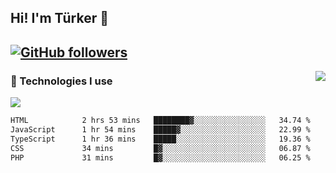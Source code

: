 <!-- ## Hi! I'm Türker 🖐️ -->
##  Hi! I'm Türker 👋
## [![GitHub followers](https://img.shields.io/github/followers/turkwr?color=333&label=Follow&logo=github&logoColor=fff&style=flat-square)](https://github.com/turkwr?tab=followers)
<a href="https://discord.com/users/162740870607536128">
 <img src="https://lanyard.cnrad.dev/api/162740870607536128?hideTimestamp=true&idleMessage=Just%20chillin'%20at%20the%20moment&bg=161a23&animated=true" align="right" />
</a>

### 🧠 Technologies I use
![](https://skillicons.dev/icons?i=js,ts,py,php,html,css,tailwind,bootstrap,nodejs,express,react,nextjs&theme=dark&perline=4)


<!--START_SECTION:waka-->

```txt
HTML            2 hrs 53 mins   ████████▓░░░░░░░░░░░░░░░░   34.74 %
JavaScript      1 hr 54 mins    █████▓░░░░░░░░░░░░░░░░░░░   22.99 %
TypeScript      1 hr 36 mins    █████░░░░░░░░░░░░░░░░░░░░   19.36 %
CSS             34 mins         █▓░░░░░░░░░░░░░░░░░░░░░░░   06.87 %
PHP             31 mins         █▓░░░░░░░░░░░░░░░░░░░░░░░   06.25 %
```

<!--END_SECTION:waka-->
